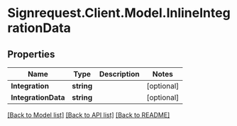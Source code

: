 # Signrequest.Client.Model.InlineIntegrationData
## Properties

Name | Type | Description | Notes
------------ | ------------- | ------------- | -------------
**Integration** | **string** |  | [optional] 
**IntegrationData** | **string** |  | [optional] 

[[Back to Model list]](../README.md#documentation-for-models) [[Back to API list]](../README.md#documentation-for-api-endpoints) [[Back to README]](../README.md)

